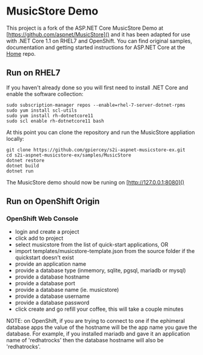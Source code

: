 # MusicStore Demo

This project is a fork of the ASP.NET Core MusicStore Demo at [https://github.com/aspnet/MusicStore]() and it has been adapted for use with .NET Core 1.1 on RHEL7 and OpenShift. You can find original samples, documentation and getting started instructions for ASP.NET Core at the [Home](https://github.com/aspnet/home) repo.

## Run on RHEL7
If you haven't already done so you will first need to install .NET Core and enable the software collection:
```
sudo subscription-manager repos --enable=rhel-7-server-dotnet-rpms
sudo yum install scl-utils
sudo yum install rh-dotnetcore11
sudo scl enable rh-dotnetcore11 bash
```
At this point you can clone the repository and run the MusicStore appliation locally:
```
git clone https://github.com/gpiercey/s2i-aspnet-musicstore-ex.git
cd s2i-aspnet-musicstore-ex/samples/MusicStore
dotnet restore
dotnet build
dotnet run
```
The MusicStore demo should now be runing on [http://127.0.0.1:8080]()

## Run on OpenShift Origin

### OpenShift Web Console
- login and create a project
- click add to project
- select musicstore from the list of quick-start applications, OR
- import templates/musicstore-template.json from the source folder if the quickstart doesn't exist
- provide an application name
- provide a database type (inmemory, sqlite, pgsql, mariadb or mysql)
- provide a database hostname
- provide a database port
- provide a database name (ie. musicstore)
- provide a database username
- provide a database password
- click create and go refill your coffee, this will take a couple minutes

NOTE: on OpenShift, if you are trying to connect to one if the ephimeral database apps the value of the hostname will be the app name you gave the database. For example, if you installed mariadb and gave it an application name of 'redhatrocks' then the database hostname will also be 'redhatrocks'.
